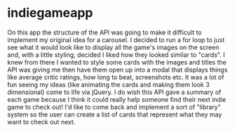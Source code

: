 # indiegameapp

On this app the structure of the API was going to make it difficult to implement my original idea for a carousel. I decided to run a for loop to just see what it would look like to display all the game's images on the screen and, with a little styling, decided I liked how they looked similar to "cards". I knew from there I wanted to style some cards with the images and titles the API was giving me then have them open up into a modal that displays things like average critic ratings, how long to beat, screenshots etc. It was a lot of fun seeing my ideas (like animating the cards and making them look 3 dimensional) come to life via jQuery. I do wish this API gave a summary of each game because I think it could really help someone find their next indie game to check out! I'd like to come back and implement a sort of "library" system so the user can create a list of cards that represent what they may want to check out next.
